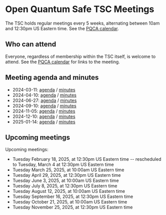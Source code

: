 # Open Quantum Safe TSC Meetings

The TSC holds regular meetings every 5 weeks, alternating between 10am and 12:30pm US Eastern time.  See the [PQCA calendar](https://pqca.org/calendar/).

## Who can attend

Everyone, regardless of membership within the TSC itself, is welcome to attend. See the [PQCA calendar](https://pqca.org/calendar/) for links to the meeting.

## Meeting agenda and minutes

- 2024-03-11: [agenda](2024-03-11/agenda.md) / [minutes](2024-03-11/minutes.md)
- 2024-04-10: [agenda](2024-04-10/agenda.md) / [minutes](2024-04-10/minutes.md)
- 2024-06-27: [agenda](2024-06-27/agenda.md) / [minutes](2024-06-27/minutes.md)
- 2024-09-10: [agenda](2024-09-10/agenda.md) / [minutes](2024-09-10/minutes.md)
- 2024-11-05: [agenda](2024-11-05/agenda.md) / [minutes](2024-11-05/minutes.md)
- 2024-12-10: [agenda](2024-12-10/agenda.md) / [minutes](2024-12-10/minutes)
- 2025-01-14: [agenda](2025-01-14/agenda.md) / [minutes](2025-01-14/minutes.md)

## Upcoming meetings

Upcoming meetings:

- Tuesday February 18, 2025, at 12:30pm US Eastern time -- rescheduled to Tuesday, March 4 at 12:30pm US Eastern time
- Tuesday March 25, 2025, at 10:00am US Eastern time
- Tuesday April 29, 2025, at 12:30pm US Eastern time
- Tuesday June 3, 2025, at 10:00am US Eastern time
- Tuesday July 8, 2025, at 12:30pm US Eastern time
- Tuesday August 12, 2025, at 10:00am US Eastern time
- Tuesday September 16, 2025, at 12:30pm US Eastern time
- Tuesday October 21, 2025, at 10:00am US Eastern time
- Tuesday November 25, 2025, at 12:30pm US Eastern time
